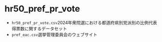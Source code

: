 # hr50_pref_pr_vote
- `hr50_pref_pr_vote.csv`2024年衆院選における都道府県別党派別の比例代表得票数に関するデータセット
- `pref_eac.csv`選挙管理委員会のウェブサイト
